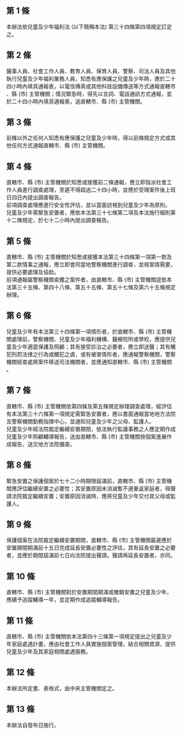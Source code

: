 第 1 條
-------
本辦法依兒童及少年福利法 (以下簡稱本法) 第三十四條第四項規定訂定  
之。

第 2 條
-------
醫事人員、社會工作人員、教育人員、保育人員、警察、司法人員及其他  
執行兒童及少年福利業務人員，知悉有應保護之兒童及少年時，應於二十  
四小時內填具通報表，以電信傳真或其他科技設備傳送等方式通報直轄市  
、縣 (市) 主管機關；情況緊急時，得先以言詞、電話通訊方式通報，並  
於二十四小時內填具通報表，送直轄市、縣 (市) 主管機關。

第 3 條
-------
前條以外之任何人知悉有應保護之兒童及少年時，得以前條規定方式或其  
他任何方式通報直轄市、縣 (市) 主管機關。

第 4 條
-------
直轄市、縣 (市) 主管機關於知悉或接獲前二條通報，應立即指派社會工  
作人員進行調查處理，至遲不得超過二十四小時，並應於受理案件後上班  
日四日內提出調查報告。  
前項調查處理應進行安全性評估，並以當面訪視到兒童及少年為原則。  
兒童及少年需緊急安置者，應依本法第三十七條第二項及本法施行細則第  
十二條規定，於七十二小時內提出調查報告。

第 5 條
-------
直轄市、縣 (市) 主管機關於知悉或接獲本法第三十四條第一項第一款及  
第二款情事之通報，應立即會同當地警察機關進行調查，並視案情需要，  
提供必要處理及協助。  
前項通報屬警察機關查獲之案件者，由直轄市、縣 (市) 主管機關逕依本  
法第三十五條、第四十八條、第五十五條、第五十七條及第六十五條規定  
辦理。

第 6 條
-------
兒童及少年有本法第三十四條第一項情形者，於直轄市、縣 (市) 主管機  
關處理前，警察機關、兒童及少年福利機構、醫療院所或學校，應提供兒  
童及少年適當保護及照顧；其有接受診治之必要者，應立即送醫；其有觸  
犯刑罰法律之行為或觸犯之虞，或有被害情形者，應通報警察機關，警察  
機關經查處將案件移送司法機關者，並應通知直轄市、縣 (市) 主管機關  
。

第 7 條
-------
直轄市、縣 (市) 主管機關依第四條及第五條規定辦理調查處理，經評估  
有本法第三十六條第一項規定需緊急安置者，應以書面通報當地地方法院  
及警察機關勤務指揮中心，並通知兒童及少年之父母、監護人。  
兒童及少年經法院裁定繼續安置期間，依法執行監護事務之人應定期作成  
兒童及少年照顧輔導報告，送由直轄市、縣 (市) 主管機關按個案進展作  
成報告，送交地方法院備查。

第 8 條
-------
緊急安置之保護個案於七十二小時期限屆滿前，直轄市、縣 (市) 主管機  
關應評估繼續安置之必要性；其安置原因未消滅暫不適重返家庭者，得聲  
請法院裁定繼續安置；安置原因消滅時，應將兒童及少年交付其父母或監  
護人。

第 9 條
-------
保護個案在法院裁定繼續安置期間，直轄市、縣 (市) 主管機關最遲應於  
安置期間期滿前十五日完成延長安置必要性之評估，其有延長安置之必要  
者，並應於期間屆滿前七日向法院提出聲請。聲請再延長安置者，亦同。

第 10 條
--------
直轄市、縣 (市) 主管機關對於安置期間期滿或撤銷安置之兒童及少年，  
應續予追蹤輔導一年，並定期作成追蹤輔導報告。

第 11 條
--------
直轄市、縣 (市) 主管機關依本法第四十三條第一項規定提出之兒童及少  
年家庭處遇計畫，應由社會工作人員實施個案管理，結合相關資源，提供  
兒童及少年及其家庭相關處遇服務。

第 12 條
--------
本辦法所定書、表格式，由中央主管機關定之。

第 13 條
--------
本辦法自發布日施行。

